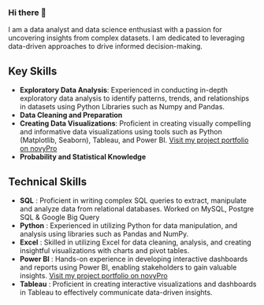 ### Hi there 👋

<!--
**Shubhashree26/Shubhashree26** is a ✨ _special_ ✨ repository because its `README.md` (this file) appears on your GitHub profile.

Here are some ideas to get you started:

- 🔭 I’m currently working on ...
- 🌱 I’m currently learning ...
- 👯 I’m looking to collaborate on ...
- 🤔 I’m looking for help with ...
- 💬 Ask me about ...
- 📫 How to reach me: ...
- 😄 Pronouns: ...
- ⚡ Fun fact: ...
-->

I am a data analyst and data science enthusiast with a passion for uncovering insights from complex datasets. I am dedicated to leveraging data-driven approaches to drive informed decision-making.

## Key Skills
- **Exploratory Data Analysis**: Experienced in conducting in-depth exploratory data analysis to identify patterns, trends, and relationships in datasets using Python Libraries such as Numpy and Pandas.
- **Data Cleaning and Preparation**
- **Creating Data Visualizations**: Proficient in creating visually compelling and informative data visualizations using tools such as Python (Matplotlib, Seaborn), Tableau, and Power BI.
[Visit my project portfolio on novyPro](https://www.novypro.com/profile_about/shubhashreemunot)
- **Probability and Statistical Knowledge**

## Technical Skills
- **SQL** : Proficient in writing complex SQL queries to extract, manipulate and analyze data from relational databases. Worked on MySQL, Postgre SQL & Google Big Query
- **Python** : Experienced in utilizing Python for data manipulation, and analysis using libraries such as Pandas and NumPy.
- **Excel** : Skilled in utilizing Excel for data cleaning, analysis, and creating insightful visualizations with charts and pivot tables.
- **Power BI** : Hands-on experience in developing interactive dashboards and reports using Power BI, enabling stakeholders to gain valuable insights.
[Visit my project portfolio on novyPro](https://www.novypro.com/profile_about/shubhashreemunot)
- **Tableau** : Proficient in creating interactive visualizations and dashboards in Tableau to effectively communicate data-driven insights.
